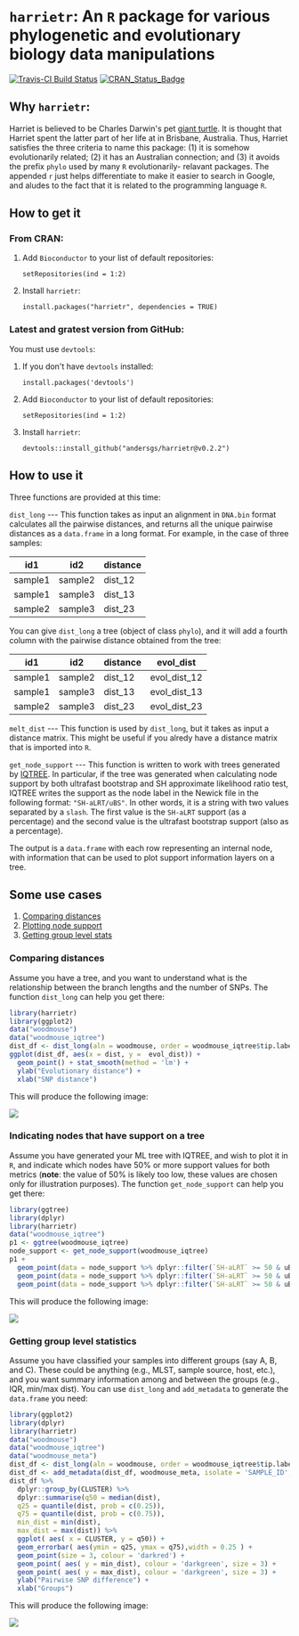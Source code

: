 # `harrietr`: An `R` package for various phylogenetic and evolutionary biology data manipulations 

[![Travis-CI Build Status](https://travis-ci.org/andersgs/harrietr.svg?branch=master)](https://travis-ci.org/andersgs/harrietr)
[![CRAN_Status_Badge](http://www.r-pkg.org/badges/version/harrietr)](https://cran.r-project.org/package=harrietr)

## Why `harrietr`:

Harriet is believed to be Charles Darwin's pet 
[giant turtle](https://en.wikipedia.org/wiki/Harriet_(tortoise)). It is thought
that Harriet spent the latter part of her life at in 
Brisbane, Australia. Thus, Harriet satisfies the three criteria to name this 
package: (1) it is somehow evolutionarily related; (2) it has an Australian
connection; and (3) it avoids the prefix `phylo` used by many `R` evolutionarily-
relavant packages. The appended `r` just helps differentiate to make it easier to
search in Google, and aludes to the fact that it is related to the programming
language `R`.

## How to get it

### From CRAN:

1. Add `Bioconductor` to your list of default repositories:

    `setRepositories(ind = 1:2)`

2. Install `harrietr`:
    
    `install.packages("harrietr", dependencies = TRUE)`


### Latest and gratest version from GitHub:

You must use `devtools`:

1. If you don't have `devtools` installed:

    `install.packages('devtools')`

2. Add `Bioconductor` to your list of default repositories:

    `setRepositories(ind = 1:2)`

3. Install `harrietr`:

    `devtools::install_github("andersgs/harrietr@v0.2.2")`

## How to use it

Three functions are provided at this time:

`dist_long` --- This function takes as input an alignment in `DNA.bin` format
calculates all the pairwise distances, and returns all the unique pairwise distances
as a `data.frame` in a long format. For example, in the case of three samples:

id1      |id2     |distance
-------- |--------|--------
sample1  |sample2 |dist_12
sample1  |sample3 |dist_13
sample2  |sample3 |dist_23
  
You can give `dist_long` a tree (object of class `phylo`), and it will add a 
fourth column with the pairwise distance obtained from the tree:

id1      |id2     |distance | evol_dist
-------- |--------|---------|----------
sample1  |sample2 |dist_12  |evol_dist_12
sample1  |sample3 |dist_13  |evol_dist_13
sample2  |sample3 |dist_23  |evol_dist_23

`melt_dist` --- This function is used by `dist_long`, but it takes as input a
distance matrix. This might be useful if you alredy have a distance matrix that
is imported into `R`.

`get_node_support` --- This function is written to work with trees generated by 
[IQTREE](http://www.iqtree.org/). In particular, if the tree was generated when
calculating node support by both ultrafast bootstrap and SH approximate likelihood
ratio test, IQTREE writes the support as the node label in the Newick file in the
following format: `"SH-aLRT/uBS"`. In other words, it is a string with two values
separated by a `slash`. The first value is the `SH-aLRT` support (as a percentage)
and the second value is the ultrafast bootstrap support (also as a percentage).

The output is a `data.frame` with each row representing an internal node, with
information that can be used to plot support information layers on a tree.

## Some use cases

1. [Comparing distances](#comparing_distances)
2. [Plotting node support](#node_support)
3. [Getting group level stats](#group_stats)


<a name="comparing_distances"/>

### Comparing distances
Assume you have a tree, and you want to understand what is the relationship
between the branch lengths and the number of SNPs. The function `dist_long` 
can help you get there:

```r
library(harrietr)
library(ggplot2)
data("woodmouse")
data("woodmouse_iqtree")
dist_df <- dist_long(aln = woodmouse, order = woodmouse_iqtree$tip.label, dist = "N", tree = woodmouse_iqtree)
ggplot(dist_df, aes(x = dist, y =  evol_dist)) + 
  geom_point() + stat_smooth(method = 'lm') +
  ylab("Evolutionary distance") +
  xlab("SNP distance")
```

This will produce the following image:

![](man/figures/example1.png)

<a name="node_support"/>

### Indicating nodes that have support on a tree
Assume you have generated your ML tree with IQTREE, and wish to plot it in `R`, 
and indicate which nodes have 50% or more support values for both metrics (**note**: 
the value of 50% is likely too low, these values are chosen only for illustration
purposes). The function `get_node_support` can help
you get there:

```r
library(ggtree)
library(dplyr)
library(harrietr)
data("woodmouse_iqtree")
p1 <- ggtree(woodmouse_iqtree)
node_support <- get_node_support(woodmouse_iqtree)
p1 + 
  geom_point(data = node_support %>% dplyr::filter(`SH-aLRT` >= 50 & uBS >= 50), aes(x = x, y = y), colour = 'darkgreen', size = 3) +
  geom_point(data = node_support %>% dplyr::filter(`SH-aLRT` >= 50 & uBS >= 50), aes(x = x, y = y), colour = 'darkgreen', size = 5, pch = 21) +
  geom_point(data = node_support %>% dplyr::filter(`SH-aLRT` >= 50 & uBS >= 50), aes(x = x, y = y), colour = 'darkgreen', size = 7, pch = 21)
```

This will produce the following image:

![](man/figures/example2.png)

<a name="group_stats"/>

### Getting group level statistics
Assume you have classified your samples into different groups (say A, B, and C). 
These could be anything (e.g., MLST, sample source, host, etc.), and you want 
summary information among and between the groups (e.g., IQR, min/max dist). 
You can use `dist_long` and `add_metadata` to generate the `data.frame` you need:

```r
library(ggplot2)
library(dplyr)
library(harrietr)
data("woodmouse")
data("woodmouse_iqtree")
data("woodmouse_meta")
dist_df <- dist_long(aln = woodmouse, order = woodmouse_iqtree$tip.label, dist = "N", tree = woodmouse_iqtree)
dist_df <- add_metadata(dist_df, woodmouse_meta, isolate = 'SAMPLE_ID', group = 'CLUSTER', remove_ind = TRUE)
dist_df %>%
  dplyr::group_by(CLUSTER) %>%
  dplyr::summarise(q50 = median(dist),
  q25 = quantile(dist, prob = c(0.25)),
  q75 = quantile(dist, prob = c(0.75)),
  min_dist = min(dist),
  max_dist = max(dist)) %>%
  ggplot( aes( x = CLUSTER, y = q50)) +
  geom_errorbar( aes(ymin = q25, ymax = q75),width = 0.25 ) +
  geom_point(size = 3, colour = 'darkred') +
  geom_point( aes( y = min_dist), colour = 'darkgreen', size = 3) +
  geom_point( aes( y = max_dist), colour = 'darkgreen', size = 3) +
  ylab("Pairwise SNP difference") +
  xlab("Groups")
```
This will produce the following image:

![](man/figures/example3.png)
